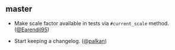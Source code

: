 ## master

- Make scale factor available in tests via `#current_scale` method. ([@Earendil95][])

- Start keeping a changelog. ([@palkan][])

[@Earendil95]: https://github.com/Earendil95
[@palkan]: https://github.com/palkan
